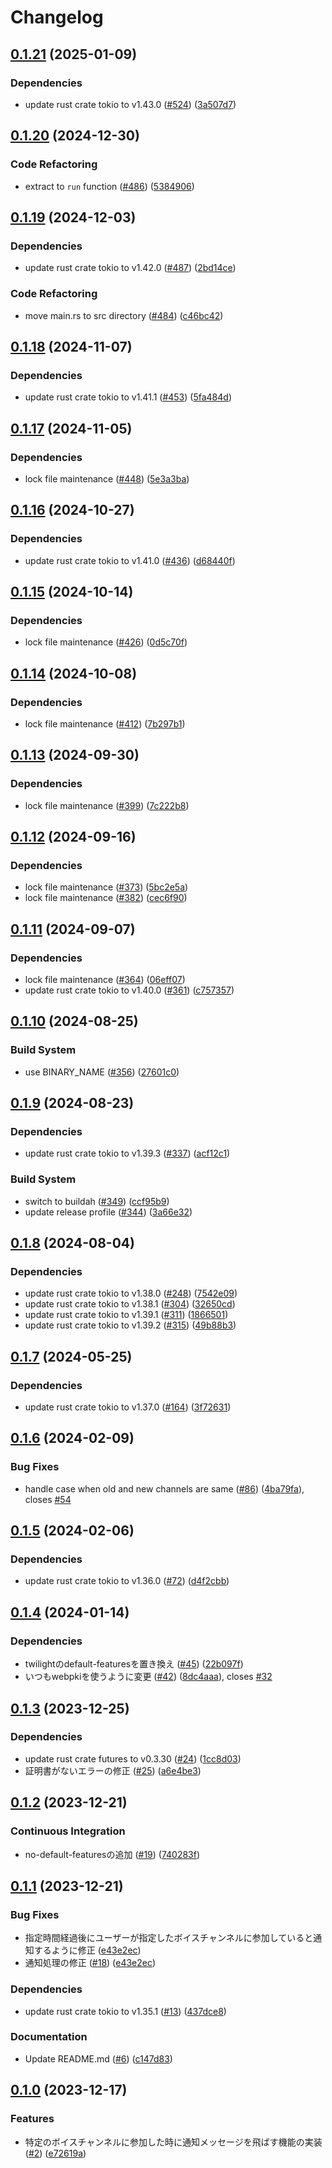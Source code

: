 # Changelog

## [0.1.21](https://github.com/4m-mazi/osekkai-chan/compare/v0.1.20...v0.1.21) (2025-01-09)


### Dependencies

* update rust crate tokio to v1.43.0 ([#524](https://github.com/4m-mazi/osekkai-chan/issues/524)) ([3a507d7](https://github.com/4m-mazi/osekkai-chan/commit/3a507d748fd454b08f1ff12d7b720820da82b5d4))

## [0.1.20](https://github.com/4m-mazi/osekkai-chan/compare/v0.1.19...v0.1.20) (2024-12-30)


### Code Refactoring

* extract to `run` function ([#486](https://github.com/4m-mazi/osekkai-chan/issues/486)) ([5384906](https://github.com/4m-mazi/osekkai-chan/commit/5384906fdb319e778582a2119fe8d10dcc4a4a2d))

## [0.1.19](https://github.com/4m-mazi/osekkai-chan/compare/v0.1.18...v0.1.19) (2024-12-03)


### Dependencies

* update rust crate tokio to v1.42.0 ([#487](https://github.com/4m-mazi/osekkai-chan/issues/487)) ([2bd14ce](https://github.com/4m-mazi/osekkai-chan/commit/2bd14ce9e207f6641ce0bcba0c321ec4031a5304))


### Code Refactoring

* move main.rs to src directory ([#484](https://github.com/4m-mazi/osekkai-chan/issues/484)) ([c46bc42](https://github.com/4m-mazi/osekkai-chan/commit/c46bc422ff324a8e63d90a1178aa31541fbc7cc3))

## [0.1.18](https://github.com/4m-mazi/osekkai-chan/compare/v0.1.17...v0.1.18) (2024-11-07)


### Dependencies

* update rust crate tokio to v1.41.1 ([#453](https://github.com/4m-mazi/osekkai-chan/issues/453)) ([5fa484d](https://github.com/4m-mazi/osekkai-chan/commit/5fa484ddd47e84c10449f673b856588478fcecef))

## [0.1.17](https://github.com/4m-mazi/osekkai-chan/compare/v0.1.16...v0.1.17) (2024-11-05)


### Dependencies

* lock file maintenance ([#448](https://github.com/4m-mazi/osekkai-chan/issues/448)) ([5e3a3ba](https://github.com/4m-mazi/osekkai-chan/commit/5e3a3ba44ef91070a844990ceffc1b2c3bd1073d))

## [0.1.16](https://github.com/4m-mazi/osekkai-chan/compare/v0.1.15...v0.1.16) (2024-10-27)


### Dependencies

* update rust crate tokio to v1.41.0 ([#436](https://github.com/4m-mazi/osekkai-chan/issues/436)) ([d68440f](https://github.com/4m-mazi/osekkai-chan/commit/d68440f48d2015721d27a76d6ad0ea69435a18c9))

## [0.1.15](https://github.com/4m-mazi/osekkai-chan/compare/v0.1.14...v0.1.15) (2024-10-14)


### Dependencies

* lock file maintenance ([#426](https://github.com/4m-mazi/osekkai-chan/issues/426)) ([0d5c70f](https://github.com/4m-mazi/osekkai-chan/commit/0d5c70fc0fe75b8e00e5a328828c44f0253bd212))

## [0.1.14](https://github.com/4m-mazi/osekkai-chan/compare/v0.1.13...v0.1.14) (2024-10-08)


### Dependencies

* lock file maintenance ([#412](https://github.com/4m-mazi/osekkai-chan/issues/412)) ([7b297b1](https://github.com/4m-mazi/osekkai-chan/commit/7b297b121701fe3db99af7cb6af23fd17ad7b1c4))

## [0.1.13](https://github.com/4m-mazi/osekkai-chan/compare/v0.1.12...v0.1.13) (2024-09-30)


### Dependencies

* lock file maintenance ([#399](https://github.com/4m-mazi/osekkai-chan/issues/399)) ([7c222b8](https://github.com/4m-mazi/osekkai-chan/commit/7c222b89a5f04840f0a9c4c3bd668f03c1f931dd))

## [0.1.12](https://github.com/4m-mazi/osekkai-chan/compare/v0.1.11...v0.1.12) (2024-09-16)


### Dependencies

* lock file maintenance ([#373](https://github.com/4m-mazi/osekkai-chan/issues/373)) ([5bc2e5a](https://github.com/4m-mazi/osekkai-chan/commit/5bc2e5a508e3b1241a1aec11a121da513bc540e8))
* lock file maintenance ([#382](https://github.com/4m-mazi/osekkai-chan/issues/382)) ([cec6f90](https://github.com/4m-mazi/osekkai-chan/commit/cec6f901941c64658c1635806383644a87ba0726))

## [0.1.11](https://github.com/4m-mazi/osekkai-chan/compare/v0.1.10...v0.1.11) (2024-09-07)


### Dependencies

* lock file maintenance ([#364](https://github.com/4m-mazi/osekkai-chan/issues/364)) ([06eff07](https://github.com/4m-mazi/osekkai-chan/commit/06eff07f7b8457fac28da83817d741f370c21a8c))
* update rust crate tokio to v1.40.0 ([#361](https://github.com/4m-mazi/osekkai-chan/issues/361)) ([c757357](https://github.com/4m-mazi/osekkai-chan/commit/c757357838f9ef0e5b0e12948212856e1d28c1e3))

## [0.1.10](https://github.com/4m-mazi/osekkai-chan/compare/v0.1.9...v0.1.10) (2024-08-25)


### Build System

* use BINARY_NAME ([#356](https://github.com/4m-mazi/osekkai-chan/issues/356)) ([27601c0](https://github.com/4m-mazi/osekkai-chan/commit/27601c0e4c00a0a4facb8bd6219f6b32dde85afb))

## [0.1.9](https://github.com/4m-mazi/osekkai-chan/compare/v0.1.8...v0.1.9) (2024-08-23)


### Dependencies

* update rust crate tokio to v1.39.3 ([#337](https://github.com/4m-mazi/osekkai-chan/issues/337)) ([acf12c1](https://github.com/4m-mazi/osekkai-chan/commit/acf12c1361b6d3469a56896adf57171fa6702f99))


### Build System

* switch to buildah ([#349](https://github.com/4m-mazi/osekkai-chan/issues/349)) ([ccf95b9](https://github.com/4m-mazi/osekkai-chan/commit/ccf95b9889094969332a82ad47c0958c8e981873))
* update release profile ([#344](https://github.com/4m-mazi/osekkai-chan/issues/344)) ([3a66e32](https://github.com/4m-mazi/osekkai-chan/commit/3a66e325d06883ca4e01cebefa2eb0a8bf9e0cdc))

## [0.1.8](https://github.com/4m-mazi/osekkai-chan/compare/v0.1.7...v0.1.8) (2024-08-04)


### Dependencies

* update rust crate tokio to v1.38.0 ([#248](https://github.com/4m-mazi/osekkai-chan/issues/248)) ([7542e09](https://github.com/4m-mazi/osekkai-chan/commit/7542e0949de0839a1ecde71a784beb3fcb259a7f))
* update rust crate tokio to v1.38.1 ([#304](https://github.com/4m-mazi/osekkai-chan/issues/304)) ([32650cd](https://github.com/4m-mazi/osekkai-chan/commit/32650cda2bb8f2dd85c7fad6063f4da52e8362f3))
* update rust crate tokio to v1.39.1 ([#311](https://github.com/4m-mazi/osekkai-chan/issues/311)) ([1866501](https://github.com/4m-mazi/osekkai-chan/commit/18665015ab2927ec0cae6077729132805a548f65))
* update rust crate tokio to v1.39.2 ([#315](https://github.com/4m-mazi/osekkai-chan/issues/315)) ([49b88b3](https://github.com/4m-mazi/osekkai-chan/commit/49b88b3eacb1b615f05e410ce9ce8824655b3d66))

## [0.1.7](https://github.com/4m-mazi/osekkai-chan/compare/v0.1.6...v0.1.7) (2024-05-25)


### Dependencies

* update rust crate tokio to v1.37.0 ([#164](https://github.com/4m-mazi/osekkai-chan/issues/164)) ([3f72631](https://github.com/4m-mazi/osekkai-chan/commit/3f726311ac36cb8be619e1648df117a14710c647))

## [0.1.6](https://github.com/4m-mazi/osekkai-chan/compare/v0.1.5...v0.1.6) (2024-02-09)


### Bug Fixes

* handle case when old and new channels are same ([#86](https://github.com/4m-mazi/osekkai-chan/issues/86)) ([4ba79fa](https://github.com/4m-mazi/osekkai-chan/commit/4ba79fa75d051b75330d1317bd7697e340dd3634)), closes [#54](https://github.com/4m-mazi/osekkai-chan/issues/54)

## [0.1.5](https://github.com/4m-mazi/osekkai-chan/compare/v0.1.4...v0.1.5) (2024-02-06)


### Dependencies

* update rust crate tokio to v1.36.0 ([#72](https://github.com/4m-mazi/osekkai-chan/issues/72)) ([d4f2cbb](https://github.com/4m-mazi/osekkai-chan/commit/d4f2cbb150c91753e95be5c7c9b04a3fdfac4e7d))

## [0.1.4](https://github.com/4m-mazi/osekkai-chan/compare/v0.1.3...v0.1.4) (2024-01-14)


### Dependencies

* twilightのdefault-featuresを置き換え ([#45](https://github.com/4m-mazi/osekkai-chan/issues/45)) ([22b097f](https://github.com/4m-mazi/osekkai-chan/commit/22b097f05c24210d0c9907ab466b691721739c32))
* いつもwebpkiを使うように変更 ([#42](https://github.com/4m-mazi/osekkai-chan/issues/42)) ([8dc4aaa](https://github.com/4m-mazi/osekkai-chan/commit/8dc4aaa19ac574e3aef1b8b52d2b7db346eade90)), closes [#32](https://github.com/4m-mazi/osekkai-chan/issues/32)

## [0.1.3](https://github.com/4m-mazi/osekkai-chan/compare/v0.1.2...v0.1.3) (2023-12-25)


### Dependencies

* update rust crate futures to v0.3.30 ([#24](https://github.com/4m-mazi/osekkai-chan/issues/24)) ([1cc8d03](https://github.com/4m-mazi/osekkai-chan/commit/1cc8d0393f6399f62ddb3b88adea00ef2eaf24da))
* 証明書がないエラーの修正 ([#25](https://github.com/4m-mazi/osekkai-chan/issues/25)) ([a6e4be3](https://github.com/4m-mazi/osekkai-chan/commit/a6e4be3001d9dc0dc29346ed822f9d7034362e9b))

## [0.1.2](https://github.com/4m-mazi/osekkai-chan/compare/v0.1.1...v0.1.2) (2023-12-21)


### Continuous Integration

* no-default-featuresの追加 ([#19](https://github.com/4m-mazi/osekkai-chan/issues/19)) ([740283f](https://github.com/4m-mazi/osekkai-chan/commit/740283f0aaf1dcb1bfac11bf01dac4e49db59d89))

## [0.1.1](https://github.com/4m-mazi/osekkai-chan/compare/v0.1.0...v0.1.1) (2023-12-21)


### Bug Fixes

* 指定時間経過後にユーザーが指定したボイスチャンネルに参加していると通知するように修正 ([e43e2ec](https://github.com/4m-mazi/osekkai-chan/commit/e43e2ec151828bb496f2bab4251b75c12e4a686f))
* 通知処理の修正 ([#18](https://github.com/4m-mazi/osekkai-chan/issues/18)) ([e43e2ec](https://github.com/4m-mazi/osekkai-chan/commit/e43e2ec151828bb496f2bab4251b75c12e4a686f))


### Dependencies

* update rust crate tokio to v1.35.1 ([#13](https://github.com/4m-mazi/osekkai-chan/issues/13)) ([437dce8](https://github.com/4m-mazi/osekkai-chan/commit/437dce89cade1803886baf45fbee2f6385feac99))


### Documentation

* Update README.md ([#6](https://github.com/4m-mazi/osekkai-chan/issues/6)) ([c147d83](https://github.com/4m-mazi/osekkai-chan/commit/c147d834726df7642ca1a71a2beedfe97e824f27))

## [0.1.0](https://github.com/4m-mazi/osekkai-chan/compare/v0.1.0...v0.1.0) (2023-12-17)


### Features

* 特定のボイスチャンネルに参加した時に通知メッセージを飛ばす機能の実装 ([#2](https://github.com/4m-mazi/osekkai-chan/issues/2)) ([e72619a](https://github.com/4m-mazi/osekkai-chan/commit/e72619ab3c3023e1c0b933a136b8f3b4c6ebcbcd))
